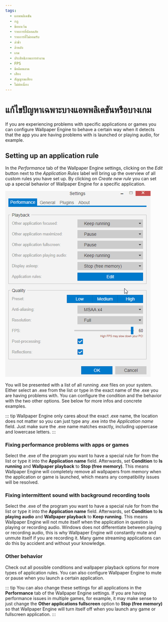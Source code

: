 ```yaml
---
tags:
  - แอพพลิเคชัน
  - กฎ
  - ข้อยกเว้น
  - รายการที่ปลอดภัย
  - รายการที่ไม่ยอมรับ
  - ล่าช้า
  - ล้าหลัง
  - เกม
  - ประสิทธิภาพการทำงาน
  - FPS
  - ข้อผิดพลาด
  - เสียง
  - สัญญาณเสียง
  - ไม่ต่อเนื่อง
---
```


# แก้ไขปัญหาเฉพาะบางแอพพลิเคชันหรือบางเกม

If you are experiencing problems with specific applications or games you can configure Wallpaper Engine to behave a certain way when it detects that the app you are having problems with is launched or playing audio, for example.

## Setting up an application rule

In the *Performance* tab of the Wallpaper Engine settings, clicking on the *Edit* button next to the *Application Rules* label will bring up the overview of all custom rules you have set up. By clicking on *Create new rule* you can set up a special behavior of Wallpaper Engine for a specific application.

![Application Rules Overview](./applicationrule.gif)

You will be presented with a list of all running .exe files on your system. Either select an .exe from the list or type in the exact name of the .exe you are having problems with. You can configure the condition and the behavior with the two other options. See below for more infos and concrete examples.

::: tip Wallpaper Engine only cares about the exact .exe name, the location does not matter so you can just type any .exe into the *Application name* field. Just make sure the .exe name matches exactly, including uppercase and lowercase letters. :::

### Fixing performance problems with apps or games

Select the .exe of the program you want to have a special rule for from the list or type it into the **Application name** field. Afterwards, set **Condition** to **Is running** and **Wallpaper playback** to **Stop (free memory)**. This means Wallpaper Engine will completely remove all wallpapers from memory when the application or game is launched, which means any compatibility issues will be resolved.

### Fixing intermittent sound with background recording tools

Select the .exe of the program you want to have a special rule for from the list or type it into the **Application name** field. Afterwards, set **Condition** to **Is playing audio** and **Wallpaper playback** to **Keep running**. This means Wallpaper Engine will not mute itself when the application in question is playing or recording audio. Windows does not differentiate between playing or recording audio, this is why Wallpaper Engine will constantly mute and unmute itself if you are recording it. Many game streaming applications can do this by accident and without your knowledge.

### Other behavior

Check out all possible conditions and wallpaper playback options for more types of application rules. You can also configure Wallpaper Engine to mute or pause when you launch a certain application.

::: tip You can also change these settings for all applications in the **Performance** tab of the Wallpaper Engine settings. If you are having performance issues in multiple games, for example, it may make sense to just change the **Other applications fullscreen** option to **Stop (free memory)** so that Wallpaper Engine will turn itself off when you launch any game or fullscreen application. :::